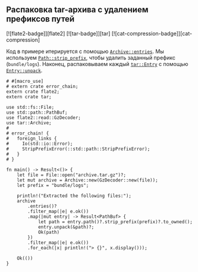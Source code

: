## Распаковка tar-архива с удалением префиксов путей

[![flate2-badge]][flate2] [![tar-badge]][tar] [![cat-compression-badge]][cat-compression]

Код в примере итерируется с помощью [`Archive::entries`](https://docs.rs/tar/*/tar/struct.Archive.html#method.entries). Мы используем [`Path::strip_prefix`], чтобы удалить заданный префикс (`bundle/logs`). Наконец, распаковываем каждый [`tar::Entry`](https://docs.rs/tar/*/tar/struct.Entry.html) с помощью [`Entry::unpack`](https://docs.rs/tar/*/tar/struct.Entry.html#method.unpack).

```rust,no_run
# #[macro_use]
# extern crate error_chain;
extern crate flate2;
extern crate tar;

use std::fs::File;
use std::path::PathBuf;
use flate2::read::GzDecoder;
use tar::Archive;
# 
# error_chain! {
#   foreign_links {
#     Io(std::io::Error);
#     StripPrefixError(::std::path::StripPrefixError);
#   }
# }

fn main() -> Result<()> {
    let file = File::open("archive.tar.gz")?;
    let mut archive = Archive::new(GzDecoder::new(file));
    let prefix = "bundle/logs";

    println!("Extracted the following files:");
    archive
        .entries()?
        .filter_map(|e| e.ok())
        .map(|mut entry| -> Result<PathBuf> {
            let path = entry.path()?.strip_prefix(prefix)?.to_owned();
            entry.unpack(&path)?;
            Ok(path)
        })
        .filter_map(|e| e.ok())
        .for_each(|x| println!("> {}", x.display()));

    Ok(())
}
```


[`Path::strip_prefix`]: https://docs.rs/tar/*/tar/struct.Archive.html#method.entries